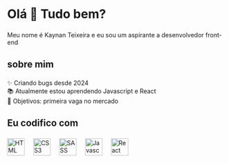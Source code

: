 <h1 align="left">Olá 👋 Tudo bem?</h1>

###

<p align="left">Meu nome é Kaynan Teixeira e eu sou um aspirante a desenvolvedor front-end</p>

###

<h2 align="left">sobre mim</h2>

###

<p align="left">✨ Criando bugs desde 2024<br>📚 Atualmente estou aprendendo Javascript e React<br>🎯 Objetivos: primeira vaga no mercado<br></p>

###

<h2 align="left">Eu codifico com</h2>

###

<div align="left">
  <img src="https://img.shields.io/badge/HTML5-E34F26?style=for-the-badge&logo=html5&logoColor=white" height="40" alt="HTML logo"  />
  <img width="12" />
  <img src="https://img.shields.io/badge/CSS3-1572B6?style=for-the-badge&logo=css3&logoColor=white" height="40" alt="CSS3 logo"  />
  <img width="12" />
  <img src="https://img.shields.io/badge/Sass-CC6699?style=for-the-badge&logo=sass&logoColor=white" height="40" alt="SASS logo"  />
  <img width="12" />
  <img src="https://img.shields.io/badge/JavaScript-F7DF1E?style=for-the-badge&logo=javascript&logoColor=black" height="40" alt="Javascript logo"  />
  <img width="12" />
  <img src="https://img.shields.io/badge/React-20232A?style=for-the-badge&logo=react&logoColor=61DAFB" height="40" alt="React logo"  />
</div>

###
